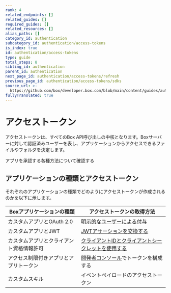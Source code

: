 ```yaml
---
rank: 4
related_endpoints: []
related_guides: []
required_guides: []
related_resources: []
alias_paths: []
category_id: authentication
subcategory_id: authentication/access-tokens
is_index: true
id: authentication/access-tokens
type: guide
total_steps: 8
sibling_id: authentication
parent_id: authentication
next_page_id: authentication/access-tokens/refresh
previous_page_id: authentication/access-tokens/sdks
source_url: >-
  https://github.com/box/developer.box.com/blob/main/content/guides/authentication/access-tokens/index.md
fullyTranslated: true
---
```

# アクセストークン

アクセストークンは、すべてのBox API呼び出しの中核となります。Boxサーバーに対して認証済みユーザーを表し、アプリケーションからアクセスできるファイルやフォルダを決定します。

<CTA to="guide://authentication/select">

アプリを承認する各種方法について確認する

</CTA>

## アプリケーションの種類とアクセストークン

それぞれのアプリケーションの種類でどのようにアクセストークンが作成されるのかを以下に示します。

<!-- markdownlint-disable line-length -->

| Boxアプリケーションの種類       | アクセストークンの取得方法                            |
| -------------------- | ---------------------------------------- |
| カスタムアプリとOAuth 2.0    | [明示的なユーザーによる付与][oauth2-with-sdk]         |
| カスタムアプリとJWT          | [JWTアサーションを交換する][jwt-with-sdk]           |
| カスタムアプリとクライアント資格情報許可 | [クライアントIDとクライアントシークレットを使用する][clientcred] |
| アクセス制限付きアプリとアプリトークン  | [開発者コンソール][devcon]でトークンを構成する             |
| カスタムスキル              | イベントペイロードのアクセストークン                       |

<!-- markdownlint-enable line-length -->

[jwt-with-sdk]: g://authentication/jwt/with-sdk

[oauth2-with-sdk]: g://authentication/oauth2/with-sdk

[devcon]: https://app.box.com/developers/console

[clientcred]: g://authentication/jwt/without-sdk/#client-credentials-grant
